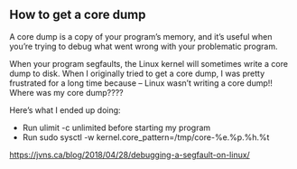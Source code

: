 ## How to get a core dump
A core dump is a copy of your program’s memory, and it’s useful when you’re trying to debug what went wrong with your problematic program.

When your program segfaults, the Linux kernel will sometimes write a core dump to disk. When I originally tried to get a core dump, I was pretty frustrated for a long time because – Linux wasn’t writing a core dump!! Where was my core dump????

Here’s what I ended up doing:

- Run ulimit -c unlimited before starting my program
- Run sudo sysctl -w kernel.core_pattern=/tmp/core-%e.%p.%h.%t


https://jvns.ca/blog/2018/04/28/debugging-a-segfault-on-linux/